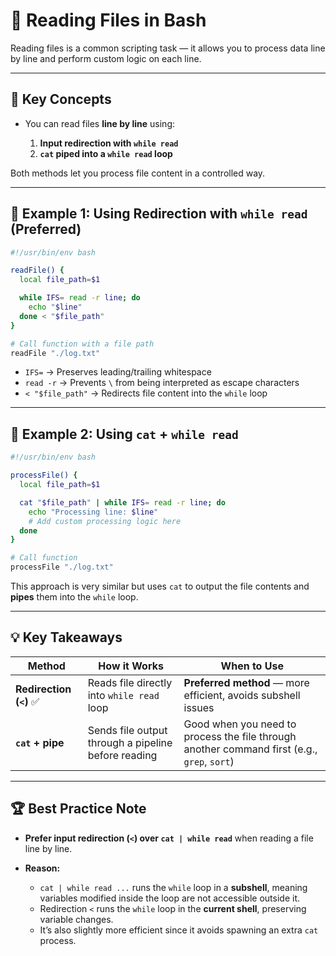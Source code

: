 # 📂 Reading Files in Bash

Reading files is a common scripting task — it allows you to process data line by line and perform custom logic on each line.

---

## 🧠 Key Concepts

* You can read files **line by line** using:

  1. **Input redirection with `while read`**
  2. **`cat` piped into a `while read` loop**

Both methods let you process file content in a controlled way.

---

## 📝 Example 1: Using Redirection with `while read` (Preferred)

```bash
#!/usr/bin/env bash

readFile() {
  local file_path=$1

  while IFS= read -r line; do
    echo "$line"
  done < "$file_path"
}

# Call function with a file path
readFile "./log.txt"
```

* `IFS=` → Preserves leading/trailing whitespace
* `read -r` → Prevents `\` from being interpreted as escape characters
* `< "$file_path"` → Redirects file content into the `while` loop

---

## 📝 Example 2: Using `cat` + `while read`

```bash
#!/usr/bin/env bash

processFile() {
  local file_path=$1

  cat "$file_path" | while IFS= read -r line; do
    echo "Processing line: $line"
    # Add custom processing logic here
  done
}

# Call function
processFile "./log.txt"
```

This approach is very similar but uses `cat` to output the file contents and **pipes** them into the `while` loop.

---

## 💡 Key Takeaways

| **Method**              | **How it Works**                                    | **When to Use**                                                                             |
| ----------------------- | --------------------------------------------------- | ------------------------------------------------------------------------------------------- |
| **Redirection (`<`)** ✅ | Reads file directly into `while read` loop          | **Preferred method** — more efficient, avoids subshell issues                               |
| **`cat` + pipe**        | Sends file output through a pipeline before reading | Good when you need to process the file through another command first (e.g., `grep`, `sort`) |

---

## 🏆 Best Practice Note

* **Prefer input redirection (`<`) over `cat | while read`** when reading a file line by line.
* **Reason:**

  * `cat | while read ...` runs the `while` loop in a **subshell**, meaning variables modified inside the loop are not accessible outside it.
  * Redirection `<` runs the `while` loop in the **current shell**, preserving variable changes.
  * It’s also slightly more efficient since it avoids spawning an extra `cat` process.
